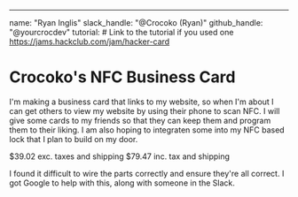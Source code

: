 ---
name: "Ryan Inglis"
slack_handle: "@Crocoko (Ryan)"
github_handle: "@yourcrocdev"
tutorial: # Link to the tutorial if you used one
https://jams.hackclub.com/jam/hacker-card
# Crocoko's NFC Business Card

I'm making a business card that links to my website, so when I'm about I can get others to view my website by using their phone to scan NFC. I will give some cards to my friends so that they can keep them and program them to their liking. I am also hoping to integraten some into my NFC based lock that I plan to build on my door.

$39.02 exc. taxes and shipping
$79.47 inc. tax and shipping

I found it difficult to wire the parts correctly and ensure they're all correct. I got Google to help with this, along with someone in the Slack.

